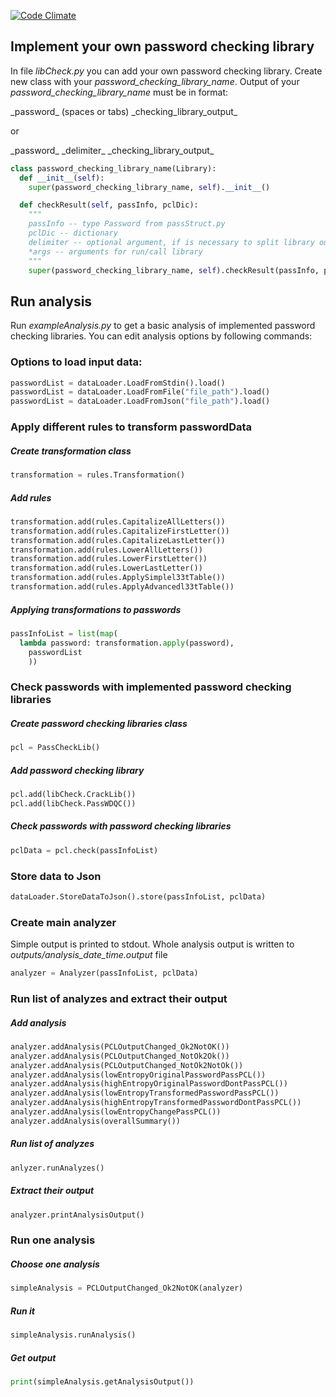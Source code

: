 [![Code Climate](https://codeclimate.com/github/redhat-qe-security/pcl-analyzer/badges/gpa.svg)](https://codeclimate.com/github/redhat-qe-security/pcl-analyzer)


## Implement your own password checking library

In file *libCheck.py* you can add your own password checking library.
Create new class with your *password_checking_library_name*.
Output of your *password_checking_library_name* must be in format:

\_password\_ (spaces or tabs) \_checking_library_output\_

or

\_password\_ \_delimiter\_ \_checking_library_output\_

```python
class password_checking_library_name(Library):
  def __init__(self):
    super(password_checking_library_name, self).__init__()

  def checkResult(self, passInfo, pclDic):
    """
    passInfo -- type Password from passStruct.py
    pclDic -- dictionary
    delimiter -- optional argument, if is necessary to split library output
    *args -- arguments for run/call library
    """
    super(password_checking_library_name, self).checkResult(passInfo, pclDic, delimiter, *args)
```



## Run analysis

Run *exampleAnalysis.py* to get a basic analysis of implemented password checking libraries.
You can edit analysis options by following commands:

### Options to load input data:

```python
passwordList = dataLoader.LoadFromStdin().load()
passwordList = dataLoader.LoadFromFile("file_path").load()
passwordList = dataLoader.LoadFromJson("file_path").load()
```

### Apply different rules to transform passwordData
##### Create transformation class
```python
transformation = rules.Transformation()
```
##### Add rules
```python
transformation.add(rules.CapitalizeAllLetters())
transformation.add(rules.CapitalizeFirstLetter())
transformation.add(rules.CapitalizeLastLetter())
transformation.add(rules.LowerAllLetters())
transformation.add(rules.LowerFirstLetter())
transformation.add(rules.LowerLastLetter())
transformation.add(rules.ApplySimplel33tTable())
transformation.add(rules.ApplyAdvancedl33tTable())
```
##### Applying transformations to passwords
```python
passInfoList = list(map(
  lambda password: transformation.apply(password),
	passwordList
	))
```

### Check passwords with implemented password checking libraries
##### Create password checking libraries class
```python
pcl = PassCheckLib()
```
##### Add password checking library
```python
pcl.add(libCheck.CrackLib())
pcl.add(libCheck.PassWDQC())
```
##### Check passwords with password checking libraries
```python
pclData = pcl.check(passInfoList)
```

### Store data to Json
```python
dataLoader.StoreDataToJson().store(passInfoList, pclData)
```

### Create main analyzer
Simple output is printed to stdout. Whole analysis output is written to *outputs/analysis_date_time.output* file
```python
analyzer = Analyzer(passInfoList, pclData)
```
### Run list of analyzes and extract their output
##### Add analysis
```python
analyzer.addAnalysis(PCLOutputChanged_Ok2NotOK())
analyzer.addAnalysis(PCLOutputChanged_NotOk2Ok())
analyzer.addAnalysis(PCLOutputChanged_NotOk2NotOk())
analyzer.addAnalysis(lowEntropyOriginalPasswordPassPCL())
analyzer.addAnalysis(highEntropyOriginalPasswordDontPassPCL())
analyzer.addAnalysis(lowEntropyTransformedPasswordPassPCL())
analyzer.addAnalysis(highEntropyTransformedPasswordDontPassPCL())
analyzer.addAnalysis(lowEntropyChangePassPCL())
analyzer.addAnalysis(overallSummary())
```
##### Run list of analyzes
```python
anlyzer.runAnalyzes()
```
##### Extract their output
```python
analyzer.printAnalysisOutput()
```

### Run one analysis
##### Choose one analysis
```python
simpleAnalysis = PCLOutputChanged_Ok2NotOK(analyzer)
```
##### Run it
```python
simpleAnalysis.runAnalysis()
```
##### Get output
```python
print(simpleAnalysis.getAnalysisOutput())
```
